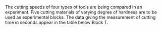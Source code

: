 The cutting speeds of four types of tools are being compared in an experiment. Five cutting materials
of varying degree of hardness are to be used as experimental blocks. The data giving the measurement
of cutting time in seconds appear in the table below
Block T.